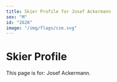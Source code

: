```yaml
---
title: Skier Profile for Josef Ackermann
sex: "M"
id: "2628"
image: "/img/flags/cze.svg" 
---
```


# Skier Profile

This page is for: Josef Ackermann.
    